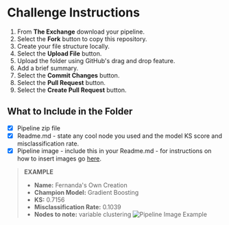 # Challenge Instructions

1. From **The Exchange** download your pipeline.
2. Select the **Fork** button to copy this repository.
3. Create your file structure locally. 
4. Select the **Upload File** button.
5. Upload the folder using GitHub's drag and drop feature.
6. Add a brief summary. 
6. Select the **Commit Changes** button.
8. Select the **Pull Request** button.
9. Select the **Create Pull Request** button.

## What to Include in the Folder

- [x] Pipeline zip file 
- [x] Readme.md - state any cool node you used and the model KS score and misclassification rate.
- [x] Pipeline image - include this in your Readme.md - for instructions on how to insert images go [here](https://guides.github.com/pdfs/markdown-cheatsheet-online.pdf).
>**EXAMPLE**
>* **Name:** Fernanda's Own Creation
>* **Champion Model:** Gradient Boosting
>* **KS:** 0.7156
>* **Misclassification Rate:** 0.1039
>* **Nodes to note:** variable clustering
> ![Pipeline Image Example](https://github.com/sassoftware/vdmml-trials-challenge/blob/master/Speed-Dating-Challenge/SpeedDatingPipeline.png "Pipeline Image Example")


